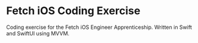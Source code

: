 # Fetch iOS Coding Exercise
 Coding exercise for the Fetch iOS Engineer Apprenticeship. Written in Swift and SwiftUI using MVVM.
